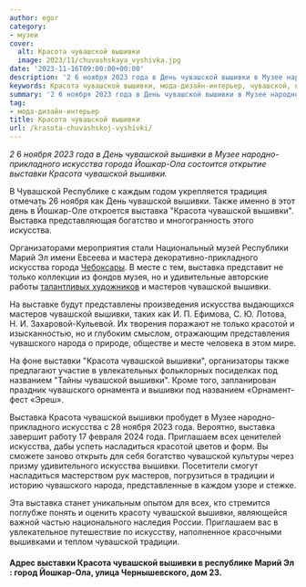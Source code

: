 ```yaml
---
author: egor
category:
- музеи
cover:
  alt: Красота чувашской вышивки
  image: 2023/11/chuvashskaya_vyshivka.jpg
date: '2023-11-16T09:00:00+00:00'
description: '2 6 ноября 2023 года в День чувашской вышивки в Музее народно-прикладного искусства города Йошкар-Ола состоится открытие выставки Красота чувашской...'
keywords: Красота чувашской вышивки, мода-дизайн-интерьер, чувашской, вышивки, искусства, выставка, красота, ноября, года, день, прикладного, йошкар, выставки, мастеров, чувашского, 2023, музее
summary: '2 6 ноября 2023 года в День чувашской вышивки в Музее народно-прикладного искусства города Йошкар-Ола состоится открытие выставки Красота чувашской...'
tag:
- мода-дизайн-интерьер
title: Красота чувашской вышивки
url: /krasota-chuvashskoj-vyshivki/
---
```


_2_ 6 _ноября 2023 года в День чувашской вышивки в Музее народно-прикладного искусства города Йошкар-Ола состоится открытие выставки Красота чувашской вышивки._

В Чувашской Республике с каждым годом укрепляется традиция отмечать 26 ноября как День чувашской вышивки. Также именно в этот день в Йошкар-Оле откроется выставка "Красота чувашской вышивки". Выставка представляющая богатство и многогранность этого искусства.

Организаторами мероприятия стали Национальный музей Республики Марий Эл имени Евсеева и мастера декоративно-прикладного искусства города [Чебоксары](https://na-svyazi.ru/). В месте с тем, выставка представит не только коллекции из фондов музея, но и удивительные авторские работы [талантливых художников](/cherkashiny_v_bashne/) и мастеров чувашской вышивки.

На выставке будут представлены произведения искусства выдающихся мастеров чувашской вышивки, таких как И. П. Ефимова, С. Ю. Лотова, Н. И. Захаровой-Кульевой. Их творения поражают не только красотой и изысканностью, но и глубоким смыслом, отражающим представления чувашского народа о природе, обществе и месте человека в этом мире.

На фоне выставки "Красота чувашской вышивки", организаторы также предлагают участие в увлекательных фольклорных посиделках под названием "Тайны чувашской вышивки". Кроме того, запланирован праздник чувашского орнамента и вышивки под названием «Орнамент-фест «Эреш».

Выставка Красота чувашской вышивки пробудет в Музее народно-прикладного искусства с 28 ноября 2023 года. Вероятно, выставка завершит работу 17 февраля 2024 года. Приглашаем всех ценителей искусства, дабы успеть насладиться красотой цветов и форм. Вы сможете заново открыть для себя богатство чувашской культуры через призму удивительного искусства вышивки. Посетители смогут насладиться мастерством рук мастеров, погрузиться в традиции и историю чувашского народа, представленные в каждом узоре и стежке.

Эта выставка станет уникальным опытом для всех, кто стремится поглубже понять и оценить красоту чувашской вышивки, являющейся важной частью национального наследия России. Приглашаем вас в увлекательное путешествие по искусству, наполненное красочными вышивками и теплом чувашской традиции.

#### Адрес выставки Красота чувашской вышивки в республике Марий Эл : город Йошкар-Ола, улица Чернышевского, дом 23.